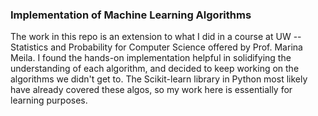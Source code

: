 ### Implementation of Machine Learning Algorithms
The work in this repo is an extension to what I did in a course at UW -- Statistics and Probability for Computer Science offered by Prof. Marina Meila. 
I found the hands-on implementation helpful in solidifying the understanding of each algorithm, and decided to keep working on the algorithms we didn't get to. The Scikit-learn library in Python most likely have already covered these algos, so my work here is essentially for learning purposes.

